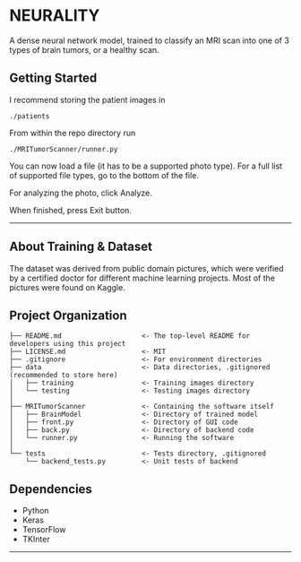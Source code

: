 NEURALITY
==============================

A dense neural network model, trained to classify an MRI scan into one of 3 types of brain tumors, or a healthy scan.

Getting Started
------------

I recommend storing the patient images in

`./patients`

From within the repo directory run

`./MRITumorScanner/runner.py`

You can now load a file (it has to be a supported photo type). For a full list of supported file types, 
go to the bottom of the file.

For analyzing the photo, click Analyze.

When finished, press Exit button.

-----
About Training & Dataset
--

The dataset was derived from public domain pictures, which were verified by a certified doctor for different
machine learning projects. Most of the pictures were found on Kaggle.

Project Organization
------------

    ├── README.md                    <- The top-level README for developers using this project
    ├── LICENSE.md                   <- MIT
    ├── .gitignore                   <- For environment directories
    ├── data                         <- Data directories, .gitignored (recommended to store here)
    │   ├── training                 <- Training images directory
    │   └── testing                  <- Testing images directory
    │
    ├── MRITumorScanner              <- Containing the software itself
    │   ├── BrainModel               <- Directory of trained model
    │   ├── front.py                 <- Directory of GUI code
    │   ├── back.py                  <- Directory of backend code
    │   └── runner.py                <- Running the software
    │
    └── tests                        <- Tests directory, .gitignored
        └── backend_tests.py         <- Unit tests of backend
 
Dependencies
------------

- Python
- Keras
- TensorFlow
- TKInter
--------
